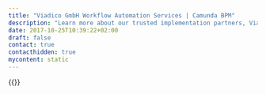 ```yaml
---
title: "Viadico GmbH Workflow Automation Services | Camunda BPM"
description: "Learn more about our trusted implementation partners, Viadico GmbH . Camunda is the leader for workflow automation & business process management. Get your 30 day trial today. "
date: 2017-10-25T10:39:22+02:00
draft: false
contact: true
contacthidden: true
mycontent: static
---
```

{{<partner-single
company="viadico GmbH"
type="si"
website="http://www.viadico.com"
countrycode="DE"
city="Filderstadt"
description=""
siregion="dach"
level="basic"
logo="//images.ctfassets.net/vpidbgnakfvf/2W2KNMFCFOsag0mOsOUEQO/d97898300fe301ec14dfc646c9ea87a8/viadico.png">}}